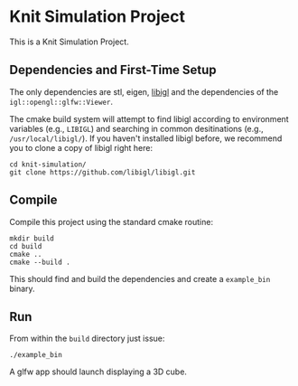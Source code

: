 # Knit Simulation Project

This is a Knit Simulation Project.

## Dependencies and First-Time Setup

The only dependencies are stl, eigen, [libigl](http://libigl.github.io/libigl/) and
the dependencies of the `igl::opengl::glfw::Viewer`.

The cmake build system will attempt to find libigl according to environment variables (e.g., `LIBIGL`) and searching in common desitinations (e.g., `/usr/local/libigl/`). If you haven't installed libigl before, we recommend you to clone a copy of libigl right here:

    cd knit-simulation/
    git clone https://github.com/libigl/libigl.git

## Compile

Compile this project using the standard cmake routine:

    mkdir build
    cd build
    cmake ..
    cmake --build .

This should find and build the dependencies and create a `example_bin` binary.

## Run

From within the `build` directory just issue:

    ./example_bin

A glfw app should launch displaying a 3D cube.
